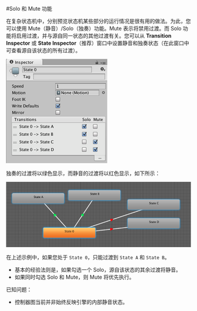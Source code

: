 #Solo 和 Mute 功能


在复杂状态机中，分别预览状态机某些部分的运行情况是很有用的做法。为此，您可以使用 Mute（静音）/Solo（独奏）功能。Mute 表示将禁用过渡。而 Solo 功能将启用过渡，并与源自同一状态的其他过渡有关。您可以从 __Transition Inspector__ 或 __State Inspector__（推荐）窗口中设置静音和独奏状态（在此窗口中可查看源自该状态的所有过渡）。


![](../uploads/Main/MecanimSoloMuteInspector.png) 

独奏的过渡将以绿色显示，而静音的过渡将以红色显示，如下所示：


![](../uploads/Main/MecanimSoloMuteGraph.png) 

在上述示例中，如果您处于 `State 0`，只能过渡到 `State A` 和 `State B`。


* 基本的经验法则是，如果勾选一个 Solo，源自该状态的其余过渡将静音。
* 如果同时勾选 Solo 和 Mute，则 Mute 将优先执行。

已知问题：

* 控制器图当前并非始终反映引擎的内部静音状态。

